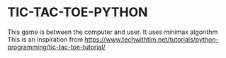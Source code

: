# TIC-TAC-TOE-PYTHON
This game is between the computer and user. It uses minimax algorithm
This is an inspiration from https://www.techwithtim.net/tutorials/python-programming/tic-tac-toe-tutorial/
